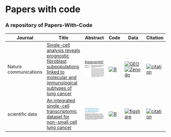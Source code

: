 <!--
This repository is builded and maintained by Mengxu(mengxu98@qq.com).
If you interested it, please add items as follow rules, and PR:
    Add "| Journal | Title | Abstract | Code | Data | Citation |"
    Note: the data of Citation could obtain from: https://www.semanticscholar.org/
-->
# Papers with code
### A repository of Papers-With-Code
| Journal | Title | Abstract | Code | Data | Citation |
| -- | -- | -- | -- | -- | -- |
| Nature communications | [Single-cell analysis reveals prognostic fibroblast subpopulations linked to molecular and immunological subtypes of lung cancer](https://doi.org/10.1038/s41467-023-35832-6) | <img src="figures/NC-2023-Single-cell analysis reveals prognostic fibroblast subpopulations linked to molecular and immunological subtypes of lung cancer.png" width="500px"/> | [![R](https://img.shields.io/badge/-R-75aadb)](https://github.com/cjh-lab/NCOMMS_NSCLC_scFibs) | [![GEO](https://img.shields.io/badge/-GEO-336699)](https://www.ncbi.nlm.nih.gov/geo/query/acc.cgi?acc=GSE153935) [![Zenodo](https://img.shields.io/badge/-Zenodo-024dad)](https://zenodo.org/record/7400873#.ZCZBDl5LgQ8) | [![citation](https://img.shields.io/badge/dynamic/json?label=citation&query=citationCount&url=https%3A%2F%2Fapi.semanticscholar.org%2Fgraph%2Fv1%2Fpaper%2Fa5b158dbafff3ade8a9779c134441e5f3db18e2d%3Ffields%3DcitationCount)](https://www.semanticscholar.org/paper/Single-cell-analysis-reveals-prognostic-fibroblast-Hanley-Waise/a5b158dbafff3ade8a9779c134441e5f3db18e2d) |
| scientific data | [An integrated single-cell transcriptomic dataset for non-small cell lung cancer](https://www.nature.com/articles/s41597-023-02074-6) | <img src="figures/SD-2023-An integrated single-cell  transcriptomic dataset for  non-small cell lung cancer.png" width="500px"/> | [![R](https://img.shields.io/badge/-R-75aadb)](https://figshare.com/articles/online_resource/NSCLC_data_reanalysis_codes/22106201?backTo=/collections/An_integrated_single-cell_transcriptomic_dataset_for1_non-small_cell_lung_cancer/6222221?backTo=/collections/An_integrated_single-cell_transcriptomic_dataset_for1_non-small_cell_lung_cancer/6222221?backTo=/collections/An_integrated_single-cell_transcriptomic_dataset_for1_non-small_cell_lung_cancer/6222221) | [![figshare](https://img.shields.io/badge/-figshare-c62764)](https://figshare.com/collections/An_integrated_single-cell_transcriptomic_dataset_for1_non-small_cell_lung_cancer/6222221/3) | [![citation](https://img.shields.io/badge/dynamic/json?label=citation&query=citationCount&url=https%3A%2F%2Fapi.semanticscholar.org%2Fgraph%2Fv1%2Fpaper%2F2e68442733604d3ff3f9fe5e62201ffc4f1ea951%3Ffields%3DcitationCount)](https://www.semanticscholar.org/paper/An-integrated-single-cell-transcriptomic-dataset-Prazanowska-Lim/2e68442733604d3ff3f9fe5e62201ffc4f1ea951) |
